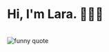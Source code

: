 <h1> Hi, I'm Lara. 👋🏼😊 </h1>
<br>
<img src="https://i.pinimg.com/originals/e4/3b/30/e43b30464e7f8dfd8af62ab84909f436.png" alt="funny quote">
<br>
